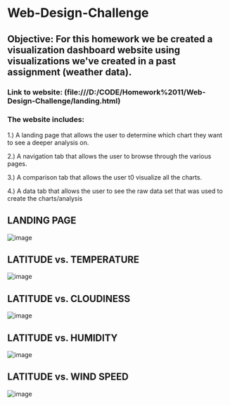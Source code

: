 # Web-Design-Challenge

## Objective: For this homework we be created a visualization dashboard website using visualizations we've created in a past assignment (weather data).

### Link to website: (file:///D:/CODE/Homework%2011/Web-Design-Challenge/landing.html)

### The website includes:
1.) A landing page that allows the user to determine which chart they want to see a deeper analysis on.

2.) A navigation tab that allows the user to browse through the various pages.

3.) A comparison tab that allows the user t0 visualize all the charts.

4.) A data tab that allows the user to see the raw data set that was used to create the charts/analysis



## LANDING PAGE

![image](https://user-images.githubusercontent.com/83014623/126922347-e616221c-3f28-45c1-9c3f-d7485d10bb60.png)

## LATITUDE vs. TEMPERATURE

![image](https://user-images.githubusercontent.com/83014623/126922650-2a23e61a-8bf8-41b0-b2c4-d99a72d4e1cb.png)

## LATITUDE vs. CLOUDINESS

![image](https://user-images.githubusercontent.com/83014623/126922799-f0b4f2bd-6413-480c-a174-c05cadee7256.png)

## LATITUDE vs. HUMIDITY

![image](https://user-images.githubusercontent.com/83014623/126922919-70d55e9a-484b-48ff-ba25-d9f5724cbc86.png)

## LATITUDE vs. WIND SPEED

![image](https://user-images.githubusercontent.com/83014623/126923057-d5e06270-1dea-4ed5-8d81-6a66d28a8a9d.png)
